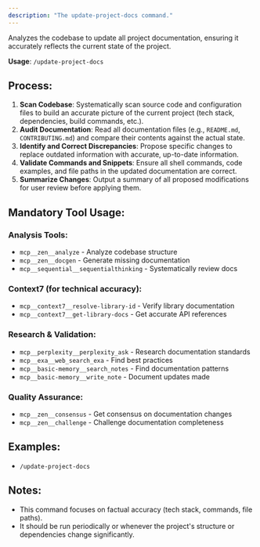 ```yaml
---
description: "The update-project-docs command."
---
```


Analyzes the codebase to update all project documentation, ensuring it accurately reflects the current state of the project.

**Usage**: `/update-project-docs`

## Process:
1.  **Scan Codebase**: Systematically scan source code and configuration files to build an accurate picture of the current project (tech stack, dependencies, build commands, etc.).
2.  **Audit Documentation**: Read all documentation files (e.g., `README.md`, `CONTRIBUTING.md`) and compare their contents against the actual state.
3.  **Identify and Correct Discrepancies**: Propose specific changes to replace outdated information with accurate, up-to-date information.
4.  **Validate Commands and Snippets**: Ensure all shell commands, code examples, and file paths in the updated documentation are correct.
5.  **Summarize Changes**: Output a summary of all proposed modifications for user review before applying them.

## Mandatory Tool Usage:

### Analysis Tools:
- `mcp__zen__analyze` - Analyze codebase structure
- `mcp__zen__docgen` - Generate missing documentation
- `mcp__sequential__sequentialthinking` - Systematically review docs

### Context7 (for technical accuracy):
- `mcp__context7__resolve-library-id` - Verify library documentation
- `mcp__context7__get-library-docs` - Get accurate API references

### Research & Validation:
- `mcp__perplexity__perplexity_ask` - Research documentation standards
- `mcp__exa__web_search_exa` - Find best practices
- `mcp__basic-memory__search_notes` - Find documentation patterns
- `mcp__basic-memory__write_note` - Document updates made

### Quality Assurance:
- `mcp__zen__consensus` - Get consensus on documentation changes
- `mcp__zen__challenge` - Challenge documentation completeness

## Examples:
-   `/update-project-docs`

## Notes:
-   This command focuses on factual accuracy (tech stack, commands, file paths).
-   It should be run periodically or whenever the project's structure or dependencies change significantly.
